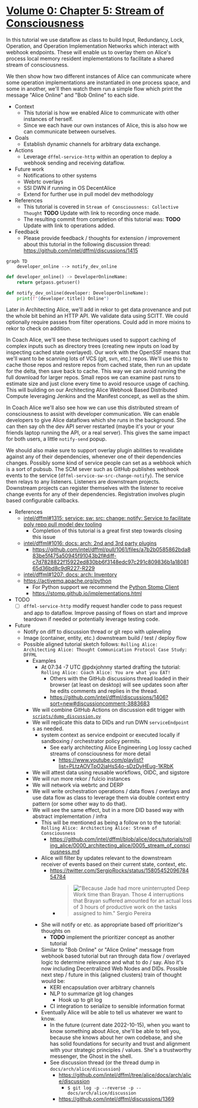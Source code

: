 # [Volume 0: Chapter 5: Stream of Consciousness](https://github.com/intel/dffml/blob/alice/docs/tutorials/rolling_alice/0000_architecting_alice/0005_stream_of_consciousness.md)

In this tutorial we use dataflow as class to build Input, Redundancy,
Lock, Operation, and Operation Implementation Networks which interact
with webhook endpoints. These will enable us to overlay them on
Alice's process local memory resident implementations to facilitate
a shared stream of consciousness.

We then show how two different instances of Alice can communicate where
some operation implementations are instantiated in one process space,
and some in another, we'll then watch them run a simple flow which
print the message "Alice Online" and "Bob Online" to each side.

- Context
  - This tutorial is how we enabled Alice to communicate with
    other instances of herself.
  - Since we each have our own instances of Alice, this is also
    how we can communicate between ourselves.
- Goals
  - Establish dynamic channels for arbitrary data exchange.
- Actions
  - Leverage `dffml-service-http` within an operation to deploy a webhook
    sending and receiving dataflow.
- Future work
  - Notifications to other systems
  - Webrtc overlays
  - SSI DWN if running in OS DecentAlice
  - Extend for further use in pull model dev methodology
- References
  - This tutorial is covered in `Stream of Consciousness: Collective Thought` **TODO** Update with link to recording once made.
  - The resulting commit from completion of this tutorial was: **TODO** Update with link to operations added.
- Feedback
  - Please provide feedback / thoughts for extension / improvement about this tutorial in the following discussion thread: https://github.com/intel/dffml/discussions/1415

```mermaid
graph TD
    developer_online --> notify_dev_online
```

```python
def developer_online() -> DeveloperOnlineName:
    return getpass.getuser()

def notify_dev_online(developer: DeveloperOnlineName):
    print(f"{developer.title() Online")
```

Later in Architecting Alice, we'll add in rekor to get data
provenance and put the whole bit behind an HTTP API. We validate data
using SCITT. We could optionally require passes from filter operations.
Could add in more mixins to rekor to check on addition.

In Coach Alice, we'll see these techniques used to support caching of
complex inputs such as directory trees (creating new inputs on load
by inspecting cached state overlayed). Our work with the OpenSSF
means that we'll want to be scanning lots of VCS (git, svn, etc.) repos.
We'll use this to cache those repos and restore repos from cached state,
then run an update for the delta, then save back to cache. This way
we can avoid running the full download for larger repos. Small repos
we can examine past runs to estimate size and just clone every time
to avoid resource usage of caching. This will building on our Architecting Alice
Webhook Based Distributed Compute leveraging Jenkins and the Manifest concept,
as well as the shim.

In Coach Alice we'll also see how we can use this distributed stream
of consciousness to assist with developer communication. We can enable
developers to give Alice dataflows which she runs in the background.
She can then say oh the dev API server restarted (maybe it's your or
your friends laptop running the API, or a real server). This gives
the same impact for both users, a little `notify-send` popup.

We should also make sure to support overlay plugin abilities to revalidate
against any of their dependencies, whenever one of their dependencies changes.
Possibly some kind of service people can set as a webhook which is a sort of
pubsub. The SCM sever such as GitHub publishes webhook events to the service
(`dffml-service-sw-src-change-notify`). The service then relays to any
listeners. Listeners are downstream projects. Downstream projects can register
themselves with the listener to receive change events for any of their
dependencies. Registration involves plugin based configurable callbacks.

- References
  - [intel/dffml#1315: service: sw: src: change: notify: Service to facilitate poly repo pull model dev tooling](https://github.com/intel/dffml/issues/1315#issuecomment-1066814280)
    - Completion of this tutorial is a great first step towards closing this issue
  - [intel/dffml#1016: docs: arch: 2nd and 3rd party plugins](https://github.com/intel/dffml/pull/1061#discussion_r819930461)
    - https://github.com/intel/dffml/pull/1061/files/a7b2b0585862bda883be5f475a50945f91043b2f#diff-c7d7828822f15922ed830bb6f3148edc97c291c809836b1a1808165d36bd8c9dR227-R229
  - [intel/dffml#1207: docs: arch: Inventory](https://github.com/intel/dffml/pull/1207)
  - https://activemq.apache.org/python
    - For Python support we recommend the [Python Stomp Client](http://stomp.github.io/implementations.html)
    - https://stomp.github.io/implementations.html
- TODO
  - [ ] `dffml-service-http` modify request handler code to pass request and app
        to dataflow. Improve passing of flows on start and improve teardown if
        needed or potentially leverage testing code.
- Future
  - Notify on diff to discussion thread or git repo with upleveling
  - Image (container, entity, etc.) downstream build / test / deploy flow
   - Possible aligned tutorial sketch follows: `Rolling Alice: Architecting Alice: Thought Communication Protocol Case Study: DFFML`
     - Examples
       - At 07:34 -7 UTC @pdxjohnny started drafting the tutorial: `Rolling Alice: Coach Alice: You are what you EAT!`
         - Others with the GitHub discussions thread loaded in their browser (at least on desktop) will see updates soon after he edits comments and replies in the thread.
         - https://github.com/intel/dffml/discussions/1406?sort=new#discussioncomment-3883683
      - We will combine GitHub Actions on discussion edit trigger with [`scripts/dump_discussion.py`](https://github.com/intel/dffml/blob/ed4d806cf2988793745905578a0adc1b02e7eeb6/scripts/dump_discussion.py)
      - We will replicate this data to DIDs and run DWN `serviceEndpoint` s as needed.
        - system context as service endpoint or executed locally if sandboxing / orchestrator policy permits.
          - See early architecting Alice Engineering Log lossy cached streams of consciousness for more detail
            - https://www.youtube.com/playlist?list=PLtzAOVTpO2jaHsS4o-sDzDyHEug-1KRbK
       - We will attest data using reusable workflows, OIDC, and sigstore
       - We will run more rekor / fulcio instances
       - We will network via webrtc and DERP
       - We will write orchestration operations / data flows / overlays and use data flow as class to leverage them via double context entry pattern (or some other way to do that).
       - We will see the same effect, but in a more DID based way with abstract implementation / infra
         - This will be mentioned as being a follow on to the tutorial: `Rolling Alice: Architecting Alice: Stream of Consciousness`
           - https://github.com/intel/dffml/blob/alice/docs/tutorials/rolling_alice/0000_architecting_alice/0005_stream_of_consciousness.md
         - Alice will filter by updates relevant to the downstream receiver of events based on their current state, context, etc.
           - https://twitter.com/SergioRocks/status/1580545209678454784
             - > !["Because Jade had more uninterrupted Deep Work time than Brayan. Those 4 interruptions that Brayan suffered amounted for an actual loss of 3 hours of productive work on the tasks assigned to him." Sergio Pereira](https://pbs.twimg.com/media/Fe85fdaXgAEhe4_?format=png)
         - She will notify or etc. as appropriate based off prioritizer's thoughts on 
           -  **TODO** implement the prioritizer concept as another tutorial
         - Similar to "Bob Online" or "Alice Online" message from webhook based tutorial but ran through data flow / overlayed logic to determine relevance and what to do / say. Also it's now including Decentralized Web Nodes and DIDs. Possible next step / future in this (aligned clusters) train of thought would be:
           - KERI encapsulation over arbitrary channels
           - NLP to summarize git log changes
             - Hook up to git log
           - CI integration to serialize to sensible information format
         - Eventually Alice will be able to tell us whatever we want to know.
           - In the future (current date 2022-10-15), when you want to know something
             about Alice, she'll be able to tell you, because she knows about her
             own codebase, and she has solid foundations for security and trust and
             alignment with your strategic principles / values. She's a trustworthy
             messenger, the Ghost in the shell.
           - See discussion thread (or the thread dump in `docs/arch/alice/discussion`)
             - https://github.com/intel/dffml/tree/alice/docs/arch/alice/discussion
               - `$ git log -p --reverse -p -- docs/arch/alice/discussion`
             - https://github.com/intel/dffml/discussions/1369
